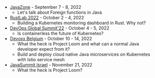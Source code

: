 
- [JavaZone](https://2022.javazone.no/) - September 7 - 8, 2022
  - Let's talk about Foreign functions in Java
- [RustLab 2022](https://rustlab.it/) - October 2 - 4, 2022
  - Building a Kubernetes monitoring dashboard in Rust. Why not?
- [DevOps Global Summit'22](https://events.geekle.us/devops/) - October 4 - 5, 2022
  - Is containerless the future of Kubernetes?
- [Devoxx Belgium](https://devoxx.be/) - October 10 - 14, 2022
  - What the heck is Project Loom and what can a normal Java developer expect from it?
  - Build and deploy cloud native Java microservices on Kubernetes with Istio service mesh
- [JavaSummit Israel](https://www.javasummitil.com/) - November 21, 2022
  - What the heck is Project Loom?
